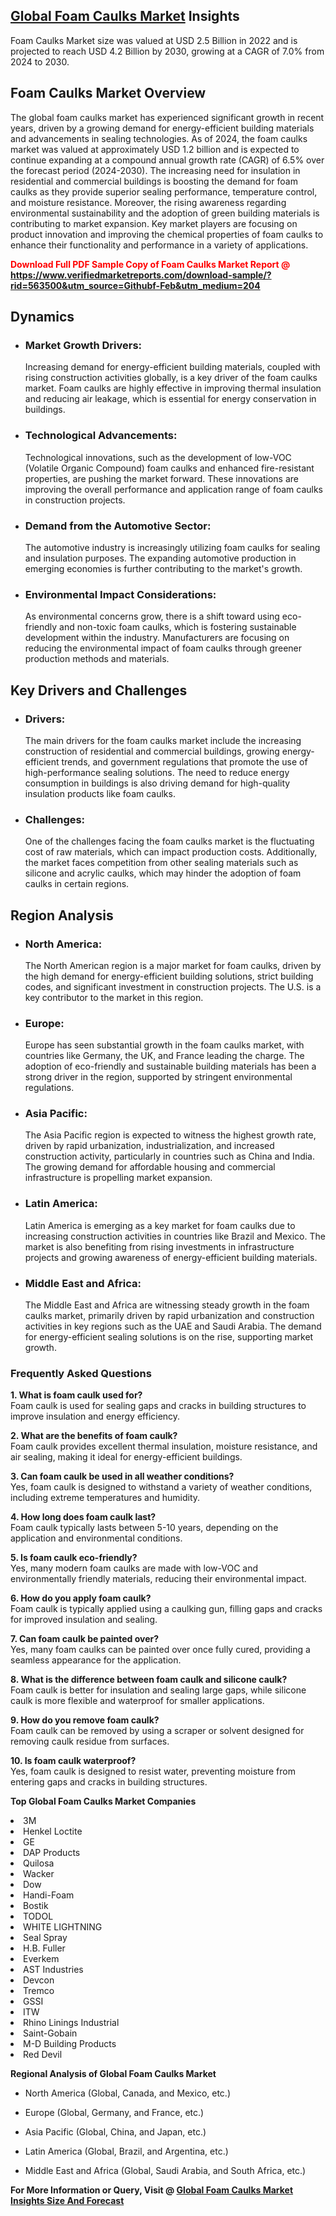 <h2><a href="https://www.verifiedmarketreports.com/download-sample/?rid=563500&amp;utm_source=Githubf&amp;utm_medium=204" target="_blank">Global Foam Caulks Market</a> Insights</h2><p>Foam Caulks Market size was valued at USD 2.5 Billion in 2022 and is projected to reach USD 4.2 Billion by 2030, growing at a CAGR of 7.0% from 2024 to 2030.</p><p> <h2>Foam Caulks Market Overview</h2> <p>The global foam caulks market has experienced significant growth in recent years, driven by a growing demand for energy-efficient building materials and advancements in sealing technologies. As of 2024, the foam caulks market was valued at approximately USD 1.2 billion and is expected to continue expanding at a compound annual growth rate (CAGR) of 6.5% over the forecast period (2024-2030). The increasing need for insulation in residential and commercial buildings is boosting the demand for foam caulks as they provide superior sealing performance, temperature control, and moisture resistance. Moreover, the rising awareness regarding environmental sustainability and the adoption of green building materials is contributing to market expansion. Key market players are focusing on product innovation and improving the chemical properties of foam caulks to enhance their functionality and performance in a variety of applications.</p> <p><strong><p><span class=""><span style="color: #ff0000;"><strong>Download Full PDF Sample Copy of Foam Caulks Market Report</strong> @ </span><a href="https://www.verifiedmarketreports.com/download-sample/?rid=563500&amp;utm_source=Githubf-Feb&amp;utm_medium=204" target="_blank">https://www.verifiedmarketreports.com/download-sample/?rid=563500&amp;utm_source=Githubf-Feb&amp;utm_medium=204</a></span></p></strong></p> <h2>Dynamics</h2> <ul> <li><h3>Market Growth Drivers:</h3> Increasing demand for energy-efficient building materials, coupled with rising construction activities globally, is a key driver of the foam caulks market. Foam caulks are highly effective in improving thermal insulation and reducing air leakage, which is essential for energy conservation in buildings.</li> <li><h3>Technological Advancements:</h3> Technological innovations, such as the development of low-VOC (Volatile Organic Compound) foam caulks and enhanced fire-resistant properties, are pushing the market forward. These innovations are improving the overall performance and application range of foam caulks in construction projects.</li> <li><h3>Demand from the Automotive Sector:</h3> The automotive industry is increasingly utilizing foam caulks for sealing and insulation purposes. The expanding automotive production in emerging economies is further contributing to the market's growth.</li> <li><h3>Environmental Impact Considerations:</h3> As environmental concerns grow, there is a shift toward using eco-friendly and non-toxic foam caulks, which is fostering sustainable development within the industry. Manufacturers are focusing on reducing the environmental impact of foam caulks through greener production methods and materials.</li> </ul> <h2>Key Drivers and Challenges</h2> <ul> <li><h3>Drivers:</h3> <p>The main drivers for the foam caulks market include the increasing construction of residential and commercial buildings, growing energy-efficient trends, and government regulations that promote the use of high-performance sealing solutions. The need to reduce energy consumption in buildings is also driving demand for high-quality insulation products like foam caulks.</p> </li> <li><h3>Challenges:</h3> <p>One of the challenges facing the foam caulks market is the fluctuating cost of raw materials, which can impact production costs. Additionally, the market faces competition from other sealing materials such as silicone and acrylic caulks, which may hinder the adoption of foam caulks in certain regions.</p> </li> </ul> <h2>Region Analysis</h2> <ul> <li><h3>North America:</h3> The North American region is a major market for foam caulks, driven by the high demand for energy-efficient building solutions, strict building codes, and significant investment in construction projects. The U.S. is a key contributor to the market in this region.</li> <li><h3>Europe:</h3> Europe has seen substantial growth in the foam caulks market, with countries like Germany, the UK, and France leading the charge. The adoption of eco-friendly and sustainable building materials has been a strong driver in the region, supported by stringent environmental regulations.</li> <li><h3>Asia Pacific:</h3> The Asia Pacific region is expected to witness the highest growth rate, driven by rapid urbanization, industrialization, and increased construction activity, particularly in countries such as China and India. The growing demand for affordable housing and commercial infrastructure is propelling market expansion.</li> <li><h3>Latin America:</h3> Latin America is emerging as a key market for foam caulks due to increasing construction activities in countries like Brazil and Mexico. The market is also benefiting from rising investments in infrastructure projects and growing awareness of energy-efficient building materials.</li> <li><h3>Middle East and Africa:</h3> The Middle East and Africa are witnessing steady growth in the foam caulks market, primarily driven by rapid urbanization and construction activities in key regions such as the UAE and Saudi Arabia. The demand for energy-efficient sealing solutions is on the rise, supporting market growth.</li> </ul> <h3>Frequently Asked Questions</h3> <p><strong>1. What is foam caulk used for?</strong><br> Foam caulk is used for sealing gaps and cracks in building structures to improve insulation and energy efficiency.</p> <p><strong>2. What are the benefits of foam caulk?</strong><br> Foam caulk provides excellent thermal insulation, moisture resistance, and air sealing, making it ideal for energy-efficient buildings.</p> <p><strong>3. Can foam caulk be used in all weather conditions?</strong><br> Yes, foam caulk is designed to withstand a variety of weather conditions, including extreme temperatures and humidity.</p> <p><strong>4. How long does foam caulk last?</strong><br> Foam caulk typically lasts between 5-10 years, depending on the application and environmental conditions.</p> <p><strong>5. Is foam caulk eco-friendly?</strong><br> Yes, many modern foam caulks are made with low-VOC and environmentally friendly materials, reducing their environmental impact.</p> <p><strong>6. How do you apply foam caulk?</strong><br> Foam caulk is typically applied using a caulking gun, filling gaps and cracks for improved insulation and sealing.</p> <p><strong>7. Can foam caulk be painted over?</strong><br> Yes, many foam caulks can be painted over once fully cured, providing a seamless appearance for the application.</p> <p><strong>8. What is the difference between foam caulk and silicone caulk?</strong><br> Foam caulk is better for insulation and sealing large gaps, while silicone caulk is more flexible and waterproof for smaller applications.</p> <p><strong>9. How do you remove foam caulk?</strong><br> Foam caulk can be removed by using a scraper or solvent designed for removing caulk residue from surfaces.</p> <p><strong>10. Is foam caulk waterproof?</strong><br> Yes, foam caulk is designed to resist water, preventing moisture from entering gaps and cracks in building structures.</p> </p><p><strong>Top Global Foam Caulks Market Companies</strong></p><div data-test-id=""><p><li>3M</li><li> Henkel Loctite</li><li> GE</li><li> DAP Products</li><li> Quilosa</li><li> Wacker</li><li> Dow</li><li> Handi-Foam</li><li> Bostik</li><li> TODOL</li><li> WHITE LIGHTNING</li><li> Seal Spray</li><li> H.B. Fuller</li><li> Everkem</li><li> AST Industries</li><li> Devcon</li><li> Tremco</li><li> GSSI</li><li> ITW</li><li> Rhino Linings Industrial</li><li> Saint-Gobain</li><li> M-D Building Products</li><li> Red Devil</li></p><div><strong>Regional Analysis of&nbsp;Global Foam Caulks Market</strong></div><ul><li dir="ltr"><p dir="ltr">North America&nbsp;(Global, Canada, and Mexico, etc.)</p></li><li dir="ltr"><p dir="ltr">Europe (Global, Germany, and France, etc.)</p></li><li dir="ltr"><p dir="ltr">Asia Pacific&nbsp;(Global, China, and Japan, etc.)</p></li><li dir="ltr"><p dir="ltr">Latin America&nbsp;(Global, Brazil, and Argentina, etc.)</p></li><li dir="ltr">Middle East and Africa&nbsp;(Global, Saudi Arabia, and South Africa, etc.)</li></ul><p><strong>For More Information or Query, Visit @&nbsp;</strong><strong><a href="https://www.verifiedmarketreports.com/product/foam-caulks-market/?utm_source=Githubf&amp;utm_medium=204" target="_blank">Global Foam Caulks Market Insights Size And Forecast</a></strong></p></div>
